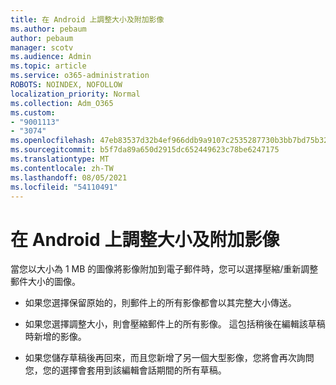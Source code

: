 ```yaml
---
title: 在 Android 上調整大小及附加影像
ms.author: pebaum
author: pebaum
manager: scotv
ms.audience: Admin
ms.topic: article
ms.service: o365-administration
ROBOTS: NOINDEX, NOFOLLOW
localization_priority: Normal
ms.collection: Adm_O365
ms.custom:
- "9001113"
- "3074"
ms.openlocfilehash: 47eb83537d32b4ef966ddb9a9107c2535287730b3bb7bd75b32c894c6411aeca
ms.sourcegitcommit: b5f7da89a650d2915dc652449623c78be6247175
ms.translationtype: MT
ms.contentlocale: zh-TW
ms.lasthandoff: 08/05/2021
ms.locfileid: "54110491"
---
```

# <a name="resize-and-attach-images-on-android"></a>在 Android 上調整大小及附加影像

當您以大小為 1 MB 的圖像將影像附加到電子郵件時，您可以選擇壓縮/重新調整郵件大小的圖像。
 
- 如果您選擇保留原始的，則郵件上的所有影像都會以其完整大小傳送。
 
- 如果您選擇調整大小，則會壓縮郵件上的所有影像。  這包括稍後在編輯該草稿時新增的影像。
 
- 如果您儲存草稿後再回來，而且您新增了另一個大型影像，您將會再次詢問您，您的選擇會套用到該編輯會話期間的所有草稿。
 
